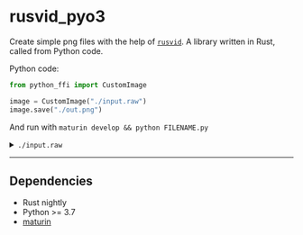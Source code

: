 # rusvid_pyo3

Create simple png files with the help of [`rusvid`](https://github.com/LetsMelon/rusvid). A library written in Rust, called from Python code.

Python code:

```python
from python_ffi import CustomImage

image = CustomImage("./input.raw")
image.save("./out.png")
```

And run with `maturin develop && python FILENAME.py`

<details>
  <summary><code>./input.raw</code></summary>

  ```txt
  width   100
  height  100
  background [255, 250, 100, 75]

  pixel   (0, 0)   [255, 255, 0, 0]
  rect    (10, 10) (50, 50) [255, 20, 50, 100]
  ```
</details>

---

## Dependencies
- Rust nightly
- Python >= 3.7
- [maturin](https://github.com/PyO3/maturin)
